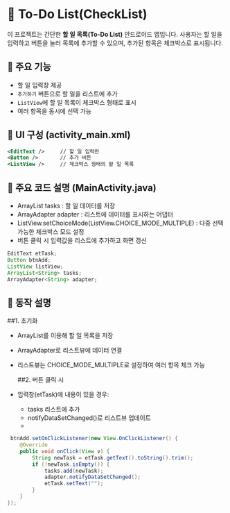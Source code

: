 # 📝 To-Do List(CheckList)

이 프로젝트는 간단한 **할 일 목록(To-Do List)** 안드로이드 앱입니다. 사용자는 할 일을 입력하고 버튼을 눌러 목록에 추가할 수 있으며, 추가된 항목은 체크박스로 표시됩니다.

## 📱 주요 기능

- 할 일 입력창 제공
- `추가하기` 버튼으로 할 일을 리스트에 추가
- `ListView`에 할 일 목록이 체크박스 형태로 표시
- 여러 항목을 동시에 선택 가능

## 🧩 UI 구성 (activity_main.xml)

```xml
<EditText />     // 할 일 입력란
<Button />       // 추가 버튼
<ListView />     // 체크박스 형태의 할 일 목록
```
## 🧠 주요 코드 설명 (MainActivity.java)

- ArrayList<String> tasks : 할 일 데이터를 저장
- ArrayAdapter<String> adapter : 리스트에 데이터를 표시하는 어댑터
- ListView.setChoiceMode(ListView.CHOICE_MODE_MULTIPLE) : 다중 선택 가능한 체크박스 모드 설정
- 버튼 클릭 시 입력값을 리스트에 추가하고 화면 갱신
  
```java
EditText etTask;
Button btnAdd;
ListView listView;
ArrayList<String> tasks;
ArrayAdapter<String> adapter;
```
## 🧠 동작 설명

##1. 초기화 
- ArrayList<String>를 이용해 할 일 목록을 저장
- ArrayAdapter로 리스트뷰에 데이터 연결
- 리스트뷰는 CHOICE_MODE_MULTIPLE로 설정하여 여러 항목 체크 가능

  ##2. 버튼 클릭 시
- 입력창(etTask)에 내용이 있을 경우:
  - tasks 리스트에 추가
  - notifyDataSetChanged()로 리스트뷰 업데이트
  - 
```java
 btnAdd.setOnClickListener(new View.OnClickListener() {
    @Override
    public void onClick(View v) {
        String newTask = etTask.getText().toString().trim();
        if (!newTask.isEmpty()) {
            tasks.add(newTask);
            adapter.notifyDataSetChanged();
            etTask.setText("");
        }
    }
});
```
